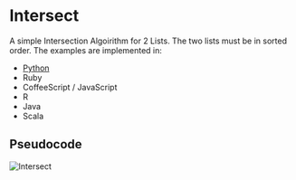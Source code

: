 # Intersect

A simple Intersection Algoirithm for 2 Lists. The two lists must be in sorted order.
The examples are implemented in:

- [Python](intersect.py)
- Ruby
- CoffeeScript / JavaScript
- R
- Java
- Scala

## Pseudocode

![Intersect](http://nlp.stanford.edu/IR-book/html/htmledition/img57.png)
